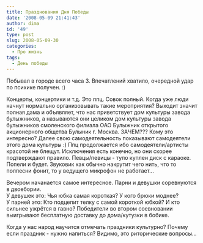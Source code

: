```yaml
---
title: Празднования Дня Победы
date: '2008-05-09 21:41:43'
author: dima
id: '49'
type: post
slug: 2008-05-09-30
categories:
  - Про жизнь
tags:
  - День победы
---
```


Побывал в городе всего часа 3. Впечатлений хватило, очередной удар по психике получен. :)  
  
Концерты, концертики и т.д. Это ппц. Совок полный. Когда уже люди начнут нормально организовывать такие мероприятия? Выходит значит полная дама и объявляет, что нас приветствует дом культуры завода булыжников, а называются они целиком дом культуры завода булыжников смоленского филиала ОАО Булыжник открытого акционерного общетва Булыник г. Москва. ЗАЧЕМ??? Кому это интересно? Далее свою самодеятельность показывают самодеятели этого дома культуры :) Ппц продолжается ибо самодеятели/артисты красотой не блещут. Исключения есть конечно, но они скорее подтверждают правило. Певцы/певицы - тупо куплен диск с караоке. Попели и будет. Звуковик как обычно накрутит чего нить, что то полпесни фонит, то у ведущего микрофон не работает...  
  
Вечером начанается самое интересное. Парни и девушки соревнуются в двоебории.  
У девушек это: Чья юбка самая короткая? У кого брюки моднее?  
У парней это: Кто подцепит телку с самой короткой юбкой? И кто сильнее ужрётся в гавно? Победители во втором соевновании выигрывают бесплатную доставку до дома/кутузки в бобике.  
  
Когда у нас народ научится отмечать праздники культурно? Почему если праздник - нужно напиться? Видимо, это риторические вопросы...